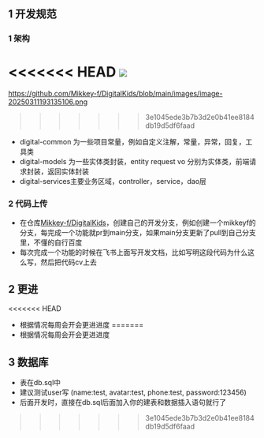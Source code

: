 ## 1 开发规范

### 1 架构

<<<<<<< HEAD
![](D:\workSpace\ideaWorkspace\digitalKids\images\image-20250311193135106.png)
=======
https://github.com/Mikkey-f/DigitalKids/blob/main/images/image-20250311193135106.png
>>>>>>> 3e1045ede3b7b3d2e0b41ee8184db19d5df6faad

- digital-common 为一些项目常量，例如自定义注解，常量，异常，回复，工具类
- digital-models 为一些实体类封装，entity request vo 分别为实体类，前端请求封装，返回实体封装
- digital-services主要业务区域，controller，service，dao层

### 2 代码上传

- 在仓库[Mikkey-f/DigitalKids](https://github.com/Mikkey-f/DigitalKids)，创建自己的开发分支，例如创建一个mikkeyf的分支，每完成一个功能就pr到main分支，如果main分支更新了pull到自己分支里，不懂的自行百度
- 每次完成一个功能的时候在飞书上面写开发文档，比如写明这段代码为什么这么写，然后把代码cv上去

## 2 更进

<<<<<<< HEAD
- 根据情况每周会开会更进进度
=======
- 根据情况每周会开会更进进度


## 3 数据库
- 表在db.sql中
- 建议测试user写 (name:test, avatar:test, phone:test, password:123456)
- 后面开发时，直接在db.sql后面加入你的建表和数据插入语句就行了
>>>>>>> 3e1045ede3b7b3d2e0b41ee8184db19d5df6faad
